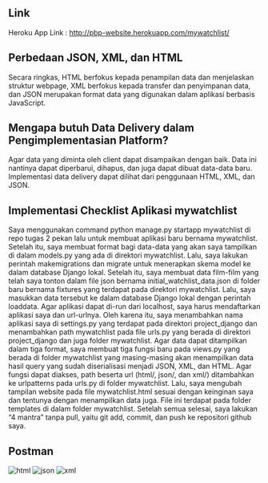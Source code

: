 ## Link

Heroku App Link : http://pbp-website.herokuapp.com/mywatchlist/

## Perbedaan JSON, XML, dan HTML

Secara ringkas, HTML berfokus kepada penampilan data dan menjelaskan struktur webpage, XML berfokus kepada transfer dan penyimpanan data, dan JSON merupakan format data yang digunakan dalam aplikasi berbasis JavaScript.

## Mengapa butuh Data Delivery dalam Pengimplementasian Platform?

Agar data yang diminta oleh client dapat disampaikan dengan baik. Data ini nantinya dapat diperbarui, dihapus, dan juga dapat dibuat data-data baru. Implementasi data delivery dapat dilihat dari penggunaan HTML, XML, dan JSON.

## Implementasi Checklist Aplikasi mywatchlist

Saya menggunakan command python manage.py startapp mywatchlist di repo tugas 2 pekan lalu untuk membuat aplikasi baru bernama mywatchlist. Setelah itu, saya membuat format bagi data-data yang akan saya tampilkan di dalam models.py yang ada di direktori mywatchlist. Lalu, saya lakukan perintah makemigrations dan migrate untuk menerapkan skema model ke dalam database Django lokal. Setelah itu, saya membuat data film-film yang telah saya tonton dalam file json bernama initial_watchlist_data.json di folder baru bernama fixtures yang terdapat pada direktori mywatchlist. Lalu, saya masukkan data tersebut ke dalam database Django lokal dengan perintah loaddata. Agar aplikasi dapat di-run dari localhost, saya harus mendaftarkan aplikasi saya dan url-urlnya. Oleh karena itu, saya menambahkan nama aplikasi saya di settings.py yang terdapat pada direktori project_django dan menambahkan path mywatchlist pada file urls.py yang berada di direktori project_django dan juga folder mywatchlist. Agar data dapat ditampilkan dalam tiga format, saya membuat tiga fungsi baru pada views.py yang berada di folder mywatchlist yang masing-masing akan menampilkan data hasil query yang sudah diserialisasi menjadi JSON, XML, dan HTML. Agar fungsi dapat diakses, path beserta url (html/, json/, dan xml/) ditambahkan ke urlpatterns pada urls.py di folder mywatchlist. Lalu, saya mengubah tampilan website pada file mywatchlist.html sesuai dengan keinginan saya dan tentunya dengan menampilkan data juga. File ini terdapat pada folder templates di dalam folder mywatchlist. Setelah semua selesai, saya lakukan “4 mantra” tanpa pull, yaitu git add, commit, dan push ke repositori github saya.

## Postman

![html](/HTML.jpg)
![json](/JSON.jpg)
![xml](/XML.jpg)